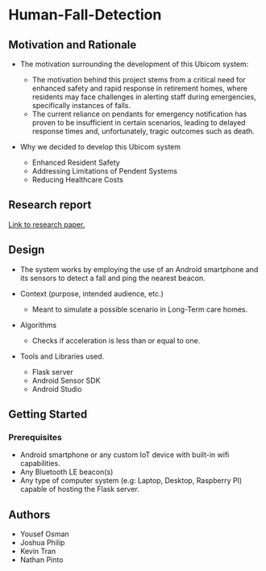 # Human-Fall-Detection


## Motivation and Rationale

* The motivation surrounding the development of this Ubicom system:
    * The motivation behind this project stems from a critical need for enhanced safety and rapid response in retirement homes, where residents may face challenges in alerting staff during emergencies, specifically instances of falls.
    * The current reliance on pendants for emergency notification has proven to be insufficient in certain scenarios, leading to delayed response times and, unfortunately, tragic outcomes such as death.
      
* Why we decided to develop this Ubicom system
    * Enhanced Resident Safety
    * Addressing Limitations of Pendent Systems
    * Reducing Healthcare Costs
      
## Research report

[Link to research paper.](https://drive.google.com/file/d/1gn15spMN4bT6DEOTxU0eHAaZ6X-A-emY/view?usp=sharing)
      
## Design

* The system works by employing the use of an Android smartphone and its sensors to detect a fall and ping the nearest beacon.
  
* Context (purpose, intended audience, etc.)
   * Meant to simulate a possible scenario in Long-Term care homes.
     
* Algorithms
   * Checks if acceleration is less than or equal to one.
     
* Tools and Libraries used.
   * Flask server
   * Android Sensor SDK
   * Android Studio
## Getting Started
     
### Prerequisites 

* Android smartphone or any custom IoT device with built-in wifi capabilities.
* Any Bluetooth LE beacon(s)
* Any type of computer system (e.g: Laptop, Desktop, Raspberry PI) capable of hosting the Flask server.

## Authors
* Yousef Osman
* Joshua Philip
* Kevin Tran
* Nathan Pinto
  


